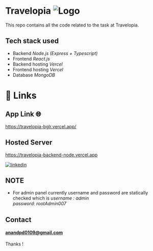 
# Travelopia ![Logo](https://media.licdn.com/dms/image/D4E0BAQFMsymkPBSz2Q/company-logo_100_100/0/1688544121072?e=1697068800&v=beta&t=wFQF0QyQCFw7pqTgdn5yU-Id6UezYk-eCV7Up7zuIp4)


This repo contains all the code related to the task at Travelopia. 


## Tech stack used 

- Backend *Node.js (Express + Typescript)*
- Frontend *React.js*
- Backend hosting *Vercel*
- Frontend hosting *Vercel*
- Database *MongoDB*



# 🔗 Links
## App Link 🌐
https://travelopia-bglr.vercel.app/

## Hosted Server
https://travelopia-backend-node.vercel.app

[![linkedin](https://img.shields.io/badge/linkedin-0A66C2?style=for-the-badge&logo=linkedin&logoColor=white)](https://www.linkedin.com/in/ananddpd)


## NOTE
- For admin panel currently username and password are statically checked which is 
*username : admin* \
*password: rootAdmin007*







## Contact
#### anandpd0109@gmail.com


Thanks !
